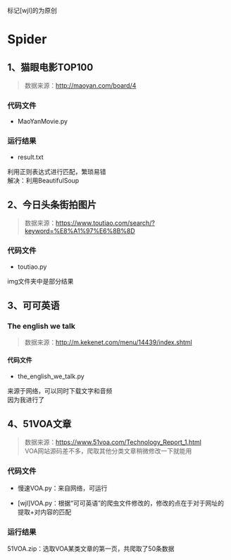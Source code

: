 标记[wjl]的为原创

# Spider

## 1、猫眼电影TOP100

> 数据来源：http://maoyan.com/board/4

### 代码文件

* MaoYanMovie.py

### 运行结果

* result.txt


利用正则表达式进行匹配，繁琐易错  
解决：利用BeautifulSoup


## 2、今日头条街拍图片

> 数据来源：https://www.toutiao.com/search/?keyword=%E8%A1%97%E6%8B%8D  


### 代码文件

* toutiao.py

img文件夹中是部分结果


## 3、可可英语  

### The english we talk

> 数据来源：http://m.kekenet.com/menu/14439/index.shtml   

#### 代码文件  

* the_english_we_talk.py  

来源于网络，可以同时下载文字和音频  
因为我进行了
 

## 4、51VOA文章   

> 数据来源：https://www.51voa.com/Technology_Report_1.html  
> VOA网站源码差不多，爬取其他分类文章稍微修改一下就能用


### 代码文件  

* 慢速VOA.py：来自网络，可运行   

* [wjl]VOA.py：根据“可可英语”的爬虫文件修改的，修改的点在于对于网址的提取+对内容的匹配

### 运行结果   

51VOA.zip：选取VOA某类文章的第一页，共爬取了50条数据
